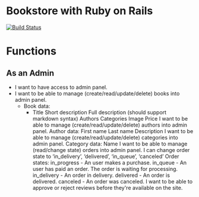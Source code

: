 # Bookstore with Ruby on Rails
[![Build Status](https://travis-ci.org/iSarCasm/bookstore.svg?branch=master)](https://travis-ci.org/iSarCasm/bookstore)

# Functions
## As an Admin
* I want to have access to admin panel.
* I want to be able to manage (create/read/update/delete) books into admin panel. 
  * Book data:
    * Title
Short description
Full description (should support markdown syntax)
Authors
Categories
Image
Price
I want to be able to manage (create/read/update/delete) authors into admin panel.
Author data:
First name
Last name
Description
I want to be able to manage (create/read/update/delete) categories into admin panel.
Category data:
Name
I want to be able to manage (read/change state) orders into admin panel. I can change order state to ‘in_delivery’, ‘delivered’, ‘in_queue’, ‘canceled’
Order states:
in_progress - An user makes a purchase.
in_queue - An user has paid an order. The order is waiting for processing.
in_delivery - An order in delivery.
delivered - An order is delivered.
canceled - An order was canceled.
I want to be able to approve or reject reviews before they're available on the site.
